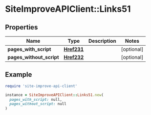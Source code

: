 # SiteImproveAPIClient::Links51

## Properties

| Name | Type | Description | Notes |
| ---- | ---- | ----------- | ----- |
| **pages_with_script** | [**Href231**](Href231.md) |  | [optional] |
| **pages_without_script** | [**Href232**](Href232.md) |  | [optional] |

## Example

```ruby
require 'site-improve-api-client'

instance = SiteImproveAPIClient::Links51.new(
  pages_with_script: null,
  pages_without_script: null
)
```

